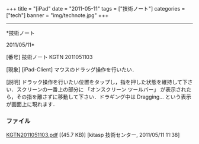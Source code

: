 ﻿+++
title = "[iPad"
date = "2011-05-11"
tags = ["技術ノート"]
categories = ["tech"]
banner = "img/technote.jpg"
+++

-----------------------------------------------------------------------------------------------------------------------------

*技術ノート

2011/05/11*


[番号]
技術ノート KGTN 2011051103

[現象]
[iPad-Client] マウスのドラッグ操作を行いたい．

[説明]
ドラック操作を行いたい位置をタップし，指を押した状態を維持して下さい．スクリーンの一番上の部分に
「オンスクリーン ツールバー」
が表示されたら，その指を離さずに移動して下さい．ドラギング中は
Dragging... という表示が画面上に現れます．


### ファイル

 
 


[KGTN2011051103.pdf](http://techreport.kitasp.net/attachments/download/554/KGTN2011051103.pdf)
 [(45.7 KB)] [kitasp 技術センター, 2011/05/11
11:38]


 


 

